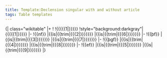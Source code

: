 ```yaml
---
title: Template:Declension singular with and without article
tags: Table templates
---
```


{| class="wikitable"
|+
!
!{{{{{1|}}}}}
!style="background:darkgray"|{{{{{1|}}}}}
|-
!{{nf}}
|{{is|{{trim|{{{2|}}}}}}}
|{{is|{{trim|{{{6|}}}}}}}
|-
!{{þf}}
|{{is|{{trim|{{{3|}}}}}}}
|{{is|{{trim|{{{7|}}}}}}}
|-
!{{þgf}}
|{{is|{{trim|{{{4|}}}}}}}
|{{is|{{trim|{{{8|}}}}}}}
|-
!{{ef}}
|{{is|{{trim|{{{5|}}}}}}}
|{{is|{{trim|{{{9|}}}}}}}
|}<noinclude></noinclude>